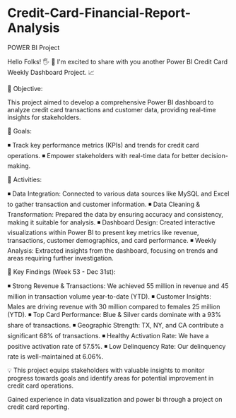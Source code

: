 # Credit-Card-Financial-Report-Analysis
POWER BI Project


Hello Folks! 🖐
🚀 I'm excited to share with you another Power BI Credit Card Weekly Dashboard Project. 📈 

📌 Objective:

This project aimed to develop a comprehensive Power BI dashboard to analyze credit card transactions and customer data, providing real-time insights for stakeholders.

📌 Goals:

◾ Track key performance metrics (KPIs) and trends for credit card operations.
◾ Empower stakeholders with real-time data for better decision-making.

📌 Activities:

◾ Data Integration: Connected to various data sources like MySQL and Excel to gather transaction and customer information.
◾ Data Cleaning & Transformation: Prepared the data by ensuring accuracy and consistency, making it suitable for analysis.
◾ Dashboard Design: Created interactive visualizations within Power BI to present key metrics like revenue, transactions, customer demographics, and card performance.
◾ Weekly Analysis: Extracted insights from the dashboard, focusing on trends and areas requiring further investigation.

📌 Key Findings (Week 53 - Dec 31st):

◾ Strong Revenue & Transactions: We achieved 55 million in revenue and 45 million in transaction volume year-to-date (YTD).
◾ Customer Insights: Males are driving revenue with 30 million compared to females 25 million (YTD).
◾ Top Card Performance: Blue & Silver cards dominate with a 93% share of transactions.
◾ Geographic Strength: TX, NY, and CA contribute a significant 68% of transactions. 
◾ Healthy Activation Rate: We have a positive activation rate of 57.5%.
◾ Low Delinquency Rate: Our delinquency rate is well-maintained at 6.06%.

💡 This project equips stakeholders with valuable insights to monitor progress towards goals and identify areas for potential improvement in credit card operations.

Gained experience in data visualization and power bi through a project on credit card reporting.
